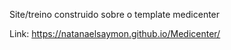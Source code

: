 Site/treino construido sobre o template medicenter

Link: https://natanaelsaymon.github.io/Medicenter/